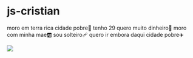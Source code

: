 # js-cristian
moro em terra rica cidade pobre💸
tenho 29 quero muito dinheiro🚡
moro com minha mae🆎
sou solteiro🩹
quero ir embora daqui cidade pobre✈️

![](https://media1.tenor.com/m/TAspjagIOtEAAAAC/bad-mood-sad.gif)
